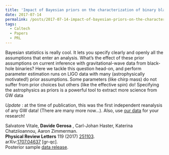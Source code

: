 ```yaml
---
title: 'Impact of Bayesian priors on the characterization of binary black hole coalescences'
date: 2017-07-14
permalink: /posts/2017-07-14-impact-of-bayesian-priors-on-the-characterization-of-binary-black-hole-coalescences
tags:
  - Caltech
  - Papers
  - PRL
---
```


Bayesian statistics is really cool. It lets you specify clearly and openly all the assumptions that enter an analysis. What’s the effect of these prior assumptions on current inference with gravitational-wave data from black-hole binaries? Here we tackle this question head-on, and perform parameter estimation runs on LIGO data with many (astrophysically motivated!) prior assumptions. Some parameters (like chirp mass) do not suffer from prior choices but others (like the effective spin) do! Specifying the astrophysics as priors is a powerful tool to extract more science from GW data

_Update_ : at the time of publication, this was the first independent reanalysis of any GW data! (There are many more now…). Also, use [our data](<https://github.com/vitale82/GWpriors>) for your research!

Salvatore Vitale, **Davide Gerosa** , Carl-Johan Haster, Katerina Chatziioannou, Aaron Zimmerman.  
**Physical Review Letters** 119 (2017) [251103](<https://journals.aps.org/prl/abstract/10.1103/PhysRevLett.119.251103>).  
arXiv:[1707.04637](<http://arxiv.org/abs/arXiv:1707.04637>) [gr-qc].  
Posterior sample [data release](<https://github.com/vitale82/GWpriors>).

